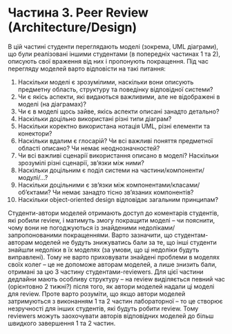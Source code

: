 # Частина 3. Peer Review (Architecture/Design)

В цій частині студенти переглядають моделі (зокрема, UML діаграми), що були
реалізовані іншими студентами (в попередніх частинах 1 та 2), описують свої враження від
них і пропонують покращення.
Під час перегляду моделей варто відповісти на такі питання:
1. Наскільки моделі є зрозумілими, наскільки вони описують предметну область,
структуру та поведінку відповідної системи?
2. Чи є якісь аспекти, які видаються важливими, але не відображені в моделі (на
діаграмах)?
3. Чи є в моделі щось зайве, якісь аспекти описані занадто детально?
4. Наскільки доцільно використані різні типи діаграм?
5. Наскільки коректно використана нотація UML, різні елементи та конектори?
6. Наскільки вдалим є глосарій? Чи всі важливі поняття предметної області
описано? Чи немає неоднозначностей?
7. Чи всі важливі сценарії використання описано в моделі? Наскільки зрозумілі
різні сценарії, зв’язки між ними?
8. Наскільки доцільним є поділ системи на частини/компоненти/модулі/...?
9. Наскільки доцільними є зв’язки між компонентами/класами/об’єктами? Чи немає
занадто тісно зв’язаних компонентів?
10. Наскільки object-oriented design відповідає загальним принципам?

Студенти-автори моделей отримають доступ до коментарів студентів, які робили review,
і матимуть змогу покращити моделі – чи пояснити, чому вони не погоджуються із
знайденими недоліками/запропонованими покращеннями.
Варто зазначити, що студентам-авторам моделей не будуть знижуватись бали за те, що
інші студенти знайшли недоліки в їх моделях (за умови, що ці недоліки будуть виправлені).
Тому не варто приховувати знайдені проблеми в моделях своїх колег – це не допоможе
авторам моделей, а лише знизить бали, отримані за цю 3 частину студентами-reviewers.
Для цієї частини дедлайни мають особливу структуру – на review виділяється певний час
(орієнтовно 2 тижні?) після того, як автори моделей надали ці моделі для review. Проте
варто розуміти, що якщо автори моделей затримуються з виконанням 1 та 2 частин
лабораторної – то це створює незручності для інших студентів, які будуть робити review.
Тому reviewers можуть заохочувати авторів відповідних моделей до більш швидкого
завершення 1 та 2 частин.
